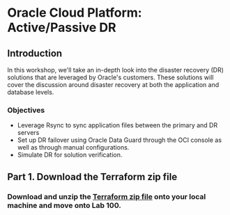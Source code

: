 # Oracle Cloud Platform: Active/Passive DR

<!-- Comment out table of contents
## Table of Contents
[Introduction](#introduction)
-->

## **Introduction**

In this workshop, we'll take an in-depth look into the disaster recovery (DR) solutions that are leveraged by Oracle's customers. These solutions will cover the discussion around disaster recovery at both the application and database levels.

### **Objectives**
- Leverage Rsync to sync application files between the primary and DR servers
- Set up DR failover using Oracle Data Guard through the OCI console as well as through manual configurations.
- Simulate DR for solution verification.

## Part 1. Download the Terraform zip file

### Download and unzip the [Terraform zip file](https://github.com/mark-vong/disaster-recovery/raw/master/terraform/Active_Passive_DR.zip) onto your local machine and move onto **Lab 100**.
<!-- 
## Table of Contents

### [Lab 100: Setup your environment](LabGuide100.md)
  
### [Lab 200: Using Rsync for application file sync](LabGuide200.md)

### [Lab 300: OCI Active Data Guard](LabGuide300.md)

### [Lab 400: Manual Active Data Guard](LabGuide400.md) -->
